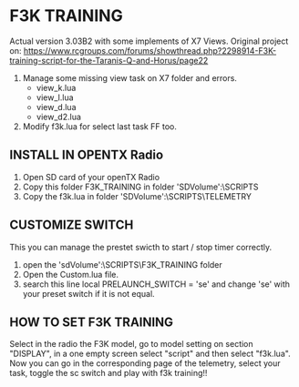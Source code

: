 # F3K TRAINING

Actual version 3.03B2 with some implements of X7 Views.
Original project on: https://www.rcgroups.com/forums/showthread.php?2298914-F3K-training-script-for-the-Taranis-Q-and-Horus/page22

1. Manage some missing view task on X7 folder and errors.
    - view_k.lua
    - view_l.lua
    - view_d.lua
    - view_d2.lua
2. Modify f3k.lua for select last task FF too.

## INSTALL IN OPENTX Radio
1. Open SD card of your openTX Radio
2. Copy this folder F3K_TRAINING in folder 'SDVolume':\SCRIPTS
3. Copy the f3k.lua in folder 'SDVolume':\SCRIPTS\TELEMETRY

## CUSTOMIZE SWITCH
This you can manage the prestet swicth to start / stop timer correctly.
1. open the 'sdVolume':\SCRIPTS\F3K_TRAINING folder
2. Open the Custom.lua file.
3. search this line local PRELAUNCH_SWITCH = 'se' and change 'se' with your preset switch if it is not equal.

## HOW TO SET F3K TRAINING
Select in the radio the F3K model, go to model setting on section "DISPLAY", in a one empty screen select "script" and then select "f3k.lua".
Now you can go in the corresponding page of the telemetry, select your task, toggle the sc switch and play with f3k training!!

